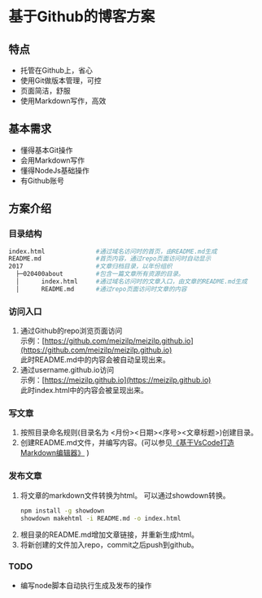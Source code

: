 # 基于Github的博客方案

## 特点

* 托管在Github上，省心
* 使用Git做版本管理，可控
* 页面简洁，舒服
* 使用Markdown写作，高效

## 基本需求

* 懂得基本Git操作
* 会用Markdown写作
* 懂得NodeJs基础操作
* 有Github账号

## 方案介绍

### 目录结构

```sh
index.html              #通过域名访问时的首页，由README.md生成
README.md               #首页内容，通过repo页面访问时自动显示
2017                    #文章归档目录，以年份组织
  ├─020400about         #包含一篇文章所有资源的目录。
  │      index.html     #通过域名访问时的文章入口，由文章的README.md生成
  │      README.md      #通过repo页面访问时文章的内容
```

### 访问入口

1. 通过Github的repo浏览页面访问  
    示例：[https://github.com/meizilp/meizilp.github.io](https://github.com/meizilp/meizilp.github.io)  
    此时README.md中的内容会被自动呈现出来。
1. 通过username.github.io访问  
    示例：[https://meizilp.github.io](https://meizilp.github.io)  
    此时index.html中的内容会被呈现出来。

### 写文章

1. 按照目录命名规则(目录名为 <月份><日期><序号><文章标题>)创建目录。
1. 创建README.md文件，并编写内容。(可以参见[《基于VsCode打造Markdown编辑器》](../020402markdown_editor_vscode) )

### 发布文章

1. 将文章的markdown文件转换为html。
    可以通过showdown转换。  
    ```sh
    npm install -g showdown  
    showdown makehtml -i README.md -o index.html
    ```
1. 根目录的README.md增加文章链接，并重新生成html。
1. 将新创建的文件加入repo，commit之后push到github。

### TODO

* 编写node脚本自动执行生成及发布的操作